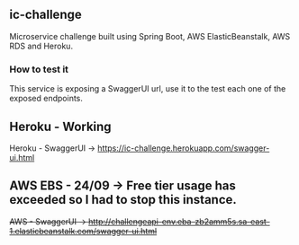 ## ic-challenge
Microservice challenge built using Spring Boot, AWS ElasticBeanstalk, AWS RDS and Heroku.

### How to test it

This service is exposing a SwaggerUI url, use it to the test each one of the exposed endpoints. 

## Heroku - Working

Heroku - SwaggerUI -> https://ic-challenge.herokuapp.com/swagger-ui.html

## AWS EBS - 24/09 -> Free tier usage has exceeded so I had to stop this instance.

<s>AWS - SwaggerUI -> http://challengeapi-env.eba-zb2amm5s.sa-east-1.elasticbeanstalk.com/swagger-ui.html<s>


